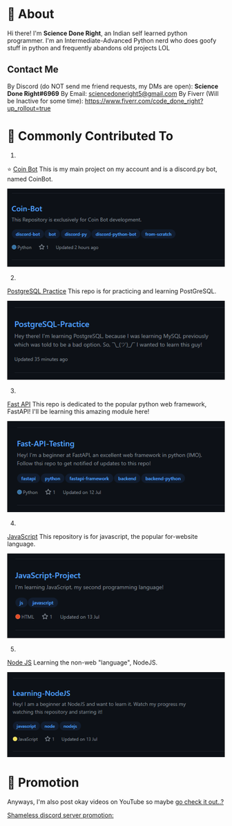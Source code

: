 # 👋 About

Hi there! I'm **Science Done Right**, an Indian self learned python programmer.
I'm an Intermediate-Advanced Python nerd who does goofy stuff in python and frequently abandons old projects LOL

## Contact Me

By Discord (do NOT send me friend requests, my DMs are open): **Science Done Right#6969**
By Email: sciencedoneright5@gmail.com
By Fiverr (Will be Inactive for some time): https://www.fiverr.com/code_done_right?up_rollout=true

# 🌟 Commonly Contributed To

1.
⭐ [Coin Bot](https://github.com/Code-Done-Right/Coin-Bot)
This is my main project on my account and is a discord.py bot, named CoinBot.

![Coin Bot Repo](Coin_Bot.png)


2.
[PostgreSQL Practice](https://github.com/Code-Done-Right/PostgreSQL-Practice)
This repo is for practicing and learning PostGreSQL.

![PostgreSQL Repo](PostgreSQL_practice.png)


3.
[Fast API](https://github.com/Code-Done-Right/Fast-API-Testing)
This repo is dedicated to the popular python web framework, FastAPI!
I'll be learning this amazing module here!

![Fast API Repo](Fast_API.png)


4.
[JavaScript](https://github.com/Code-Done-Right/JavaScript-Project)
This repository is for javascript, the popular for-website language.

![Javascript Repo](JavaScript.png)


5.
[Node JS](https://github.com/Code-Done-Right/Learning-NodeJS)
Learning the non-web "language", NodeJS.

![Node JS Repo](NodeJS.png)

# 👥 Promotion

Anyways, I'm also post okay videos on YouTube so maybe [go check it out..?](https://youtube.com/Sciencedoneright)

[Shameless discord server promotion:](https://discord.gg/cBRpmW2Csh)